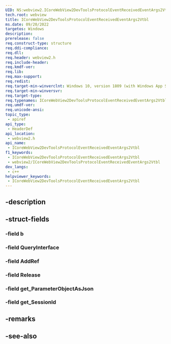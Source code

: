```yaml
---
UID: NS:webview2.ICoreWebView2DevToolsProtocolEventReceivedEventArgs2Vtbl
tech.root: webview
title: ICoreWebView2DevToolsProtocolEventReceivedEventArgs2Vtbl
ms.date: 09/20/2022
targetos: Windows
description: 
prerelease: false
req.construct-type: structure
req.ddi-compliance: 
req.dll: 
req.header: webview2.h
req.include-header: 
req.kmdf-ver: 
req.lib: 
req.max-support: 
req.redist: 
req.target-min-winverclnt: Windows 10, version 1809 (with Windows App SDK 1.1 or later)
req.target-min-winversvr: 
req.target-type: 
req.typenames: ICoreWebView2DevToolsProtocolEventReceivedEventArgs2Vtbl
req.umdf-ver: 
req.unicode-ansi: 
topic_type:
 - apiref
api_type:
 - HeaderDef
api_location:
 - webview2.h
api_name:
 - ICoreWebView2DevToolsProtocolEventReceivedEventArgs2Vtbl
f1_keywords:
 - ICoreWebView2DevToolsProtocolEventReceivedEventArgs2Vtbl
 - webview2/ICoreWebView2DevToolsProtocolEventReceivedEventArgs2Vtbl
dev_langs:
 - c++
helpviewer_keywords:
 - ICoreWebView2DevToolsProtocolEventReceivedEventArgs2Vtbl
---
```


## -description

## -struct-fields

### -field b

### -field QueryInterface

### -field AddRef

### -field Release

### -field get_ParameterObjectAsJson

### -field get_SessionId

## -remarks

## -see-also


